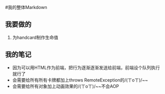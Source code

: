 #我的整体Markdown
## 我要做的
1. 为handcard制作生命值
## 我的笔记
* 因为可以用HTML作为前端，把行为逐渐逐渐发送给前端，前端设个队列执行就行了
* 会需要给所有所有卡牌都加上throws RemoteException的/(ㄒoㄒ)/~~
* 会需要给所有对象加上动画效果的/(ㄒoㄒ)/~~不会AOP